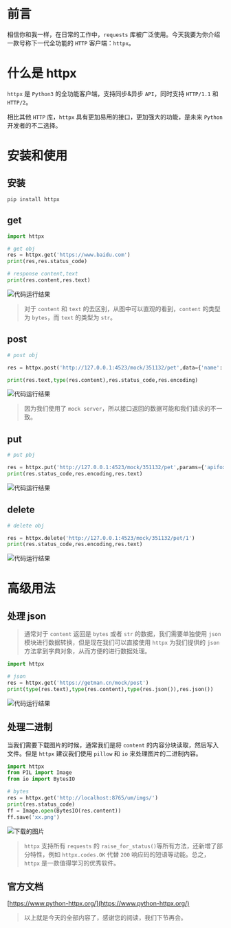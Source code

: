 # 前言

相信你和我一样，在日常的工作中，`requests` 库被广泛使用。今天我要为你介绍一款号称下一代全功能的 `HTTP` 客户端：`httpx`。

# 什么是 httpx

`httpx` 是 `Python3` 的全功能客户端，支持同步&异步 `API`，同时支持 `HTTP/1.1` 和 `HTTP/2`。

相比其他 `HTTP` 库，`httpx` 具有更加易用的接口，更加强大的功能，是未来 `Python` 开发者的不二选择。

# 安装和使用

## 安装

```
pip install httpx
```

## get

```python
import httpx

# get obj
res = httpx.get('https://www.baidu.com')
print(res,res.status_code)

# response content,text
print(res.content,res.text)
```

![代码运行结果](https://gitee.com/phygerr/picture/raw/master/2021-7-19/1626677776799-image.png "代码运行结果")

> 对于 `content` 和 `text` 的去区别，从图中可以直观的看到，`content` 的类型为 `bytes`，而 `text` 的类型为 `str`。

## post

```python
# post obj

res = httpx.post('http://127.0.0.1:4523/mock/351132/pet',data={'name':'Python测试和开发','status':'Python_Lab'})

print(res.text,type(res.content),res.status_code,res.encoding)
```

![代码运行结果](https://gitee.com/phygerr/picture/raw/master/2021-7-19/1626678664347-image.png "代码运行结果")

> 因为我们使用了 `mock server`，所以接口返回的数据可能和我们请求的不一致。

## put

```python
# put pbj

res = httpx.put('http://127.0.0.1:4523/mock/351132/pet',params={'apifoxResponseId':'321249'})
print(res.status_code,res.encoding,res.text)
```

![代码运行结果](https://gitee.com/phygerr/picture/raw/master/2021-7-19/1626679259438-image.png "代码运行结果")

## delete

```python
# delete obj

res = httpx.delete('http://127.0.0.1:4523/mock/351132/pet/1')
print(res.status_code,res.encoding,res.text)
```

![代码运行结果](https://gitee.com/phygerr/picture/raw/master/2021-7-19/1626679914029-image.png "代码运行结果")

# 高级用法

## 处理 json

> 通常对于 `content` 返回是 `bytes` 或者 `str` 的数据，我们需要单独使用 `json` 模块进行数据转换，但是现在我们可以直接使用 `httpx` 为我们提供的 `json` 方法拿到字典对象，从而方便的进行数据处理。

```python
import httpx

# json
res = httpx.get('https://getman.cn/mock/post')
print(type(res.text),type(res.content),type(res.json()),res.json())
```

![代码运行结果](https://gitee.com/phygerr/picture/raw/master/2021-7-19/1626680258284-image.png "代码运行结果")

## 处理二进制

当我们需要下载图片的时候，通常我们是将 `content` 的内容分块读取，然后写入文件。但是 `httpx` 建议我们使用 `pillow` 和 `io` 来处理图片的二进制内容。

```python
import httpx
from PIL import Image
from io import BytesIO

# bytes
res = httpx.get('http://localhost:8765/um/imgs/')
print(res.status_code)
ff = Image.open(BytesIO(res.content))
ff.save('xx.png')
```

![下载的图片](https://gitee.com/phygerr/picture/raw/master/2021-7-19/1626683241801-image.png "代码运行结果")

> `httpx` 支持所有 `requests` 的 `raise_for_status()`等所有方法，还新增了部分特性，例如 `httpx.codes.OK` 代替 `200` 响应码的短语等动能。总之，`httpx` 是一款值得学习的优秀软件。

## 官方文档

[https://www.python-httpx.org/](https://www.python-httpx.org/)

> 以上就是今天的全部内容了，感谢您的阅读，我们下节再会。